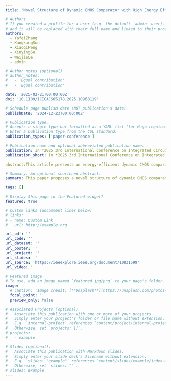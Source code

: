 ```yaml
---
title: 'Novel Structure of Dynamic CMOS Comparator with High Energy Efficiency'

# Authors
# If you created a profile for a user (e.g. the default `admin` user), write the username (folder name) here
# and it will be replaced with their full name and linked to their profile.
authors:
  - YafeiZhang
  - KangkangSun
  - XiaoqiPeng
  - XinyingSu
  - WeijieGe
  - admin

# Author notes (optional)
# author_notes:
#   - 'Equal contribution'
#   - 'Equal contribution'

date: '2025-02-21T00:00:00Z'
doi: '10.1109/ICICACS65178.2025.10968119'

# Schedule page publish date (NOT publication's date).
publishDate: '2024-12-23T00:00:00Z'

# Publication type.
# Accepts a single type but formatted as a YAML list (for Hugo requirements).
# Enter a publication type from the CSL standard.
publication_types: ['paper-conference']

# Publication name and optional abbreviated publication name.
publication: In *2025 3rd International Conference on Integrated Circuits and Communication Systems (ICICACS)*, 2024
publication_short: In *2025 3rd International Conference on Integrated Circuits and Communication Systems (ICICACS)*, 2024

abstract:This article presents an energy-efficient dynamic CMOS comparator. By incorporating two additional NMOS transistors into the conventional Strong ARM (SA) structure, this design significantly reduces energy consumption as the differential voltage increases. Furthermore, it markedly improves key technical parameters such as precision, offset, and noise. Manufactured using a 180 nm CMOS process, the proposed comparator achieves 84 µV input-referred noise while consuming only 4.683-nW per comparison under a 1.2-V supply. This results in a figure of merit (FoM) of 0.033 nJ.µV2, representing a 53.36% reduction in power consumption compared to the conventional SA latch. These improvements are essential for energy-sensitive applications, enhancing system performance and minimizing power usage.

# Summary. An optional shortened abstract.
summary: This paper proposes a novel structure of dynamic CMOS comparator with high energy efficiency. 

tags: []

# Display this page in the Featured widget?
featured: true

# Custom links (uncomment lines below)
# links:
# - name: Custom Link
#   url: http://example.org

url_pdf: ''
url_code: ''
url_dataset: ''
url_poster: ''
url_project: ''
url_slides: ''
url_source: 'https://ieeexplore.ieee.org/document/10831599'
url_video: ''

# Featured image
# To use, add an image named `featured.jpg/png` to your page's folder.
image:
  # caption: 'Image credit: [**Unsplash**](https://unsplash.com/photos/pLCdAaMFLTE)'
  focal_point: ''
  preview_only: false

# Associated Projects (optional).
#   Associate this publication with one or more of your projects.
#   Simply enter your project's folder or file name without extension.
#   E.g. `internal-project` references `content/project/internal-project/index.md`.
#   Otherwise, set `projects: []`.
# projects:
#   - example

# Slides (optional).
#   Associate this publication with Markdown slides.
#   Simply enter your slide deck's filename without extension.
#   E.g. `slides: "example"` references `content/slides/example/index.md`.
#   Otherwise, set `slides: ""`.
# slides: example
---
```


<!-- {{% callout note %}}
Click the _Cite_ button above to demo the feature to enable visitors to import publication metadata into their reference management software.
{{% /callout %}}

{{% callout note %}}
Create your slides in Markdown - click the _Slides_ button to check out the example.
{{% /callout %}} -->

<!-- Add the publication's **full text** or **supplementary notes** here. You can use rich formatting such as including [code, math, and images](https://docs.hugoblox.com/content/writing-markdown-latex/). -->
